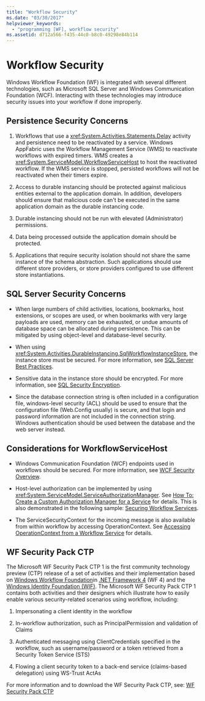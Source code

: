 ```yaml
---
title: "Workflow Security"
ms.date: "03/30/2017"
helpviewer_keywords: 
  - "programming [WF], workflow security"
ms.assetid: d712a566-f435-44c0-b8c0-49298e84b114
---
```

# Workflow Security
Windows Workflow Foundation (WF) is integrated with several different technologies, such as Microsoft SQL Server and Windows Communication Foundation (WCF). Interacting with these technologies may introduce security issues into your workflow if done improperly.  
  
## Persistence Security Concerns  
  
1. Workflows that use a <xref:System.Activities.Statements.Delay> activity and persistence need to be reactivated by a service. Windows AppFabric uses the Workflow Management Service (WMS) to reactivate workflows with expired timers. WMS creates a <xref:System.ServiceModel.WorkflowServiceHost> to host the reactivated workflow. If the WMS service is stopped, persisted workflows will not be reactivated when their timers expire.  
  
2. Access to durable instancing should be protected against malicious entities external to the application domain. In addition, developers should ensure that malicious code can't be executed in the same application domain as the durable instancing code.  
  
3. Durable instancing should not be run with elevated (Administrator) permissions.  
  
4. Data being processed outside the application domain should be protected.  
  
5. Applications that require security isolation should not share the same instance of the schema abstraction. Such applications should use different store providers, or store providers configured to use different store instantiations.  
  
## SQL Server Security Concerns  
  
- When large numbers of child activities, locations, bookmarks, host extensions, or scopes are used, or when bookmarks with very large payloads are used, memory can be exhausted, or undue amounts of database space can be allocated during persistence. This can be mitigated by using object-level and database-level security.  
  
- When using <xref:System.Activities.DurableInstancing.SqlWorkflowInstanceStore>, the instance store must be secured. For more information, see [SQL Server Best Practices](http://go.microsoft.com/fwlink/?LinkId=164972).  
  
- Sensitive data in the instance store should be encrypted. For more information, see [SQL Security Encryption](http://go.microsoft.com/fwlink/?LinkId=164976).  
  
- Since the database connection string is often included in a configuration file, windows-level security (ACL) should be used to ensure that the configuration file (Web.Config usually) is secure, and that login and password information are not included in the connection string. Windows authentication should be used between the database and the web server instead.  
  
## Considerations for WorkflowServiceHost  
  
- Windows Communication Foundation (WCF) endpoints used in workflows should be secured. For more information, see [WCF Security Overview](http://go.microsoft.com/fwlink/?LinkID=164975).  
  
- Host-level authorization can be implemented by using <xref:System.ServiceModel.ServiceAuthorizationManager>. See [How To: Create a Custom Authorization Manager for a Service](http://go.microsoft.com/fwlink/?LinkId=192228) for details. This is also demonstrated in the following sample: [Securing Workflow Services](../../../docs/framework/windows-workflow-foundation/samples/securing-workflow-services.md).  
  
- The ServiceSecurityContext for the incoming message is also available from within workflow by accessing OperationContext.  See [Accessing OperationContext from a Workflow Service](../../../docs/framework/wcf/feature-details/accessing-operationcontext-from-a-workflow-service.md) for details.  
  
## WF Security Pack CTP  
 The Microsoft WF Security Pack CTP 1 is the first community technology preview (CTP) release of a set of activities and their implementation based on [Windows Workflow Foundation](http://msdn.microsoft.com/netframework/aa663328.aspx)in [.NET Framework 4](http://msdn.microsoft.com/netframework/default.aspx) (WF 4) and the [Windows Identity Foundation (WIF)](http://msdn.microsoft.com/security/aa570351.aspx).  The Microsoft WF Security Pack CTP 1 contains both activities and their designers which illustrate how to easily enable various security-related scenarios using workflow, including:  
  
1. Impersonating a client identity in the workflow  
  
2. In-workflow authorization, such as PrincipalPermission and validation of Claims  
  
3. Authenticated messaging using ClientCredentials specified in the workflow, such as username/password or a token retrieved from a Security Token Service (STS)  
  
4. Flowing a client security token to a back-end service (claims-based delegation) using WS-Trust ActAs  
  
For more information and to download the WF Security Pack CTP, see: [WF Security Pack CTP](http://wf.codeplex.com/releases/view/48114)
